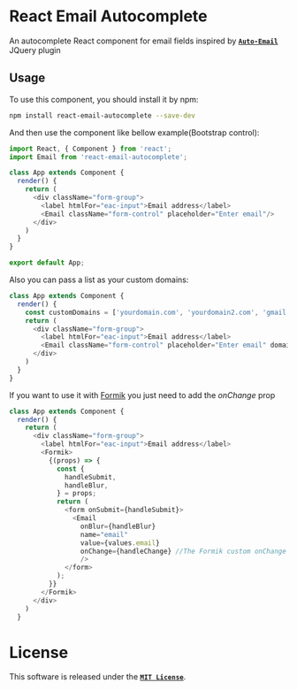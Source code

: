 # React Email Autocomplete

An autocomplete React component for email fields inspired by [**`Auto-Email`**](https://github.com/chrisyuska/auto-email) JQuery plugin

## Usage

To use this component, you should install it by npm:

```bash
npm install react-email-autocomplete --save-dev
```

And then use the component like bellow example(Bootstrap control):

```javascript
import React, { Component } from 'react';
import Email from 'react-email-autocomplete';

class App extends Component {
  render() {
    return (
      <div className="form-group">
        <label htmlFor="eac-input">Email address</label> 
        <Email className="form-control" placeholder="Enter email"/>
      </div>
    )
  }
}

export default App;
```

Also you can pass a list as your custom domains:

```javascript
class App extends Component {
  render() {
    const customDomains = ['yourdomain.com', 'yourdomain2.com', 'gmail.com', 'yahoo.com']
    return (
      <div className="form-group">
        <label htmlFor="eac-input">Email address</label> 
        <Email className="form-control" placeholder="Enter email" domains={customDomains}/>
      </div>
    )
  }
}
```

If you want to use it with [Formik](https://jaredpalmer.com/formik/docs/api/formik) you just need to add the *onChange* prop

```javascript
class App extends Component {
  render() {
    return (
      <div className="form-group">
        <label htmlFor="eac-input">Email address</label>
        <Formik>
          {(props) => {
            const {
              handleSubmit,
              handleBlur,
            } = props;
            return (
              <form onSubmit={handleSubmit}>
                <Email
                  onBlur={handleBlur}
                  name="email"
                  value={values.email}
                  onChange={handleChange} //The Formik custom onChange
                  />
              </form>
            );
          }}
        </Formik>
      </div>
    )
  }
```

# License

This software is released under the [**`MIT License`**](https://msudgh.mit-license.org/).
